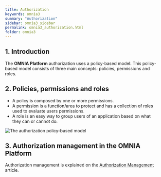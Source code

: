 ```yaml
---
title: Authorization
keywords: omnia3
summary: "Authorization"
sidebar: omnia3_sidebar
permalink: omnia3_authorization.html
folder: omnia3
---
```



## 1. Introduction

The **OMNIA Platform** authorization uses a policy-based model. This policy-based model consists of three main concepts: policies, permissions and roles.

## 2. Policies, permissions and roles

- A policy is composed by one or more permissions.
- A permission is a function/area to protect and has a collection of roles used to evaluate users permissions.
- A role is an easy way to group users of an application based on what they can or cannot do.

![The authorization policy-based model](images\authz_model.jpg)

## 3. Authorization management in the **OMNIA Platform**

Authorization management is explained on the [Authorization Management](https://docs.numbersbelieve.com/omnia3_authorizationmanagement.html) article.


